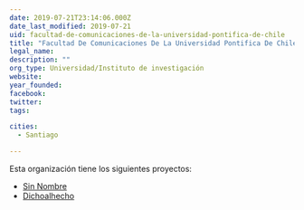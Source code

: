 ```yaml
---
date: 2019-07-21T23:14:06.000Z
date_last_modified: 2019-07-21
uid: facultad-de-comunicaciones-de-la-universidad-pontifica-de-chile
title: "Facultad De Comunicaciones De La Universidad Pontifica De Chile"
legal_name: 
description: ""
org_type: Universidad/Instituto de investigación
website: 
year_founded: 
facebook: 
twitter: 
tags:

cities: 
  - Santiago

---
```


Esta organización tiene los siguientes proyectos:

- [Sin Nombre](/i/sin-nombre.html)
- [Dichoalhecho](/i/dichoalhecho.html)
